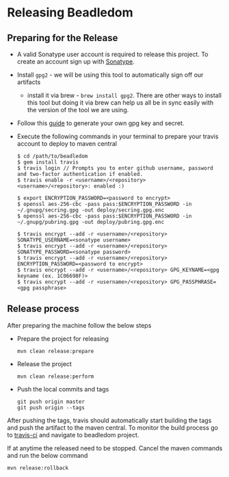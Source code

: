 # Releasing Beadledom

## Preparing for the Release

* A valid Sonatype user account is required to release this project. To create an account sign up with [Sonatype](https://issues.sonatype.org/secure/Signup!default.jspa).
* Install `gpg2` - we will be using this tool to automatically sign off our artifacts
	* install it via brew - `brew install gpg2`. There are other ways to install this tool but doing it via brew can help us all be in sync easily with the version of the tool we are using.
* Follow this [guide](http://central.sonatype.org/pages/working-with-pgp-signatures.html#generating-a-key-pair) to generate your own gpg key and secret.
* Execute the following commands in your terminal to prepare your travis account to deploy to maven central
    
    ```
    $ cd /path/to/beadledom
    $ gem install travis
    $ travis login // Prompts you to enter github username, password and two-factor authentication if enabled.
    $ travis enable -r <username>/<repository>
    <username>/<repository>: enabled :)
    
    $ export ENCRYPTION_PASSWORD=<password to encrypt>
    $ openssl aes-256-cbc -pass pass:$ENCRYPTION_PASSWORD -in ~/.gnupg/secring.gpg -out deploy/secring.gpg.enc
    $ openssl aes-256-cbc -pass pass:$ENCRYPTION_PASSWORD -in ~/.gnupg/pubring.gpg -out deploy/pubring.gpg.enc
    
    $ travis encrypt --add -r <username>/<repository> SONATYPE_USERNAME=<sonatype username>
    $ travis encrypt --add -r <username>/<repository> SONATYPE_PASSWORD=<sonatype password>
    $ travis encrypt --add -r <username>/<repository> ENCRYPTION_PASSWORD=<password to encrypt>
    $ travis encrypt --add -r <username>/<repository> GPG_KEYNAME=<gpg keyname (ex. 1C06698F)>
    $ travis encrypt --add -r <username>/<repository> GPG_PASSPHRASE=<gpg passphrase>
    ```   

## Release process

After preparing the machine follow the below steps

* Prepare the project for releasing

    ```
    mvn clean release:prepare
    ```

* Release the project

    ```
    mvn clean release:perform
    ```

* Push the local commits and tags

    ```
    git push origin master
    git push origin --tags
    ```

After pushing the tags, travis should automatically start building the tags and push the artifact to the maven central. To monitor the build process go to [travis-ci](https://travis-ci.org/) and navigate to beadledom project.

If at anytime the released need to be stopped. Cancel the maven commands and run the below command

```
mvn release:rollback
```
